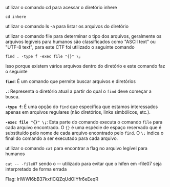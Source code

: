 utilizar o comando cd para acessar o diretório inhere

`cd inhere`

utilizar o comando ls -a para listar os arquivos do diretório

utilizar o comando file para determinar o tipo dos arquivos, geralmente os arquivos legíveis para humanos são classificados como "ASCII text" ou "UTF-8 text", para este CTF foi utilizado o seguinte comando 

`find . -type f -exec file "{}" \;`

Isso porque existem vários arquivos dentro do diretório e este comando faz o seguinte

 **`find`**: É um comando que permite buscar arquivos e diretórios
    
**`.`**: Representa o diretório atual a partir do qual o `find` deve começar a busca. 
    
**`-type f`**: É uma opção do `find` que especifica que estamos interessados apenas em arquivos regulares (não diretórios, links simbólicos, etc.).
    
**`-exec file "{}" \;`**: Esta parte do comando executa o comando `file` para cada arquivo encontrado. O `{}` é uma espécie de espaço reservado que é substituído pelo nome de cada arquivo encontrado pelo `find`. O `\;` indica o final do comando a ser executado para cada arquivo.

utilizar o comando `cat` para encontrar a flag no arquivo legível para humanos

`cat -- -file07`
sendo o -- utilizado para evitar que o hífen em -file07 seja interpretado de forma errada

Flag: lrIWWI6bB37kxfiCQZqUdOIYfr6eEeqR